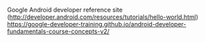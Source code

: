 Google Android developer reference site (http://developer.android.com/resources/tutorials/hello-world.html)
https://google-developer-training.github.io/android-developer-fundamentals-course-concepts-v2/	